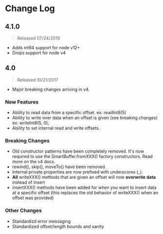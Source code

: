 # Change Log
## 4.1.0
> Released 07/24/2019
* Adds int64 support for node v12+
* Drops support for node v4

## 4.0
> Released 10/21/2017
* Major breaking changes arriving in v4.

### New Features
* Ability to read data from a specific offset. ex: readInt8(5)
* Ability to write over data when an offset is given (see breaking changes) ex:  writeInt8(5, 0);
* Ability to set internal read and write offsets.



### Breaking Changes

* Old constructor patterns have been completely removed. It's now required to use the SmartBuffer.fromXXX() factory constructors. Read more on the v4 docs.
* rewind(), skip(), moveTo() have been removed.
* Internal private properties are now prefixed with underscores (_).
* **All** writeXXX() methods that are given an offset will now **overwrite data** instead of insert
* insertXXX() methods have been added for when you want to insert data at a specific offset (this replaces the old behavior of writeXXX() when an offset was provided)


### Other Changes
* Standardizd error messaging
* Standardized offset/length bounds and sanity 